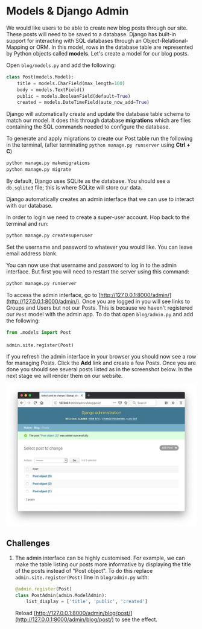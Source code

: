 # Models & Django Admin

We would like users to be able to create new blog posts through our site. These posts will need to
be saved to a database. Django has built-in support for interacting with SQL databases through an
Object-Relational-Mapping or ORM. In this model, rows in the database table are represented by
Python objects called **models**. Let's create a model for our blog posts.

Open `blog/models.py` and add the following:

```python
class Post(models.Model):
    title = models.CharField(max_length=100)
    body = models.TextField()
    public = models.BooleanField(default=True)
    created = models.DateTimeField(auto_now_add=True)
```

Django will automatically create and update the database table schema to match our model. It does
this through database **migrations** which are files containing the SQL commands needed to configure
the database.

To generate and apply migrations to create our Post table run the following in the terminal,
(after terminating `python manage.py runserver` using **Ctrl + C**)

```bash
python manage.py makemigrations
python manage.py migrate
```

By default, Django uses SQLite as the database. You should see a `db.sqlite3` file; this is
where SQLite will store our data.

Django automatically creates an admin interface that we can use to interact with our database.

In order to login we need to create a super-user account. Hop back to the terminal and run:

```bash
python manage.py createsuperuser
```

Set the username and password to whatever you would like. You can leave email address blank.

You can now use that username and password to log in to the admin interface. But first you will need
to restart the server using this command: 

```bash
python manage.py runserver
```

To access the admin interface, go to [http://127.0.0.1:8000/admin/](http://127.0.0.1:8000/admin/).
Once you are logged in you will see links to Groups and Users but not our Posts. This is because we
haven't registered our `Post` model with the admin app. To do that open `blog/admin.py` and add the
following:

```python
from .models import Post

admin.site.register(Post)
```

If you refresh the admin interface in your browser you should now see a row for managing Posts.
Click the **Add** link and create a few Posts. Once you are done you should see several posts listed
as in the screenshot below. In the next stage we will render them on our website.


![](images/admin-interface-with-posts.png)

## Challenges

1. The admin interface can be highly customised. For example, we can make the table listing our
   posts more informative by displaying the title of the posts instead of "Post object". To do this
   replace `admin.site.register(Post)` line in `blog/admin.py` with:
   
   ```python
   @admin.register(Post)
   class PostAdmin(admin.ModelAdmin):
       list_display = ['title', 'public', 'created']
   ```
   
   Reload [http://127.0.0.1:8000/admin/blog/post/](http://127.0.0.1:8000/admin/blog/post/) to see
   the effect.
